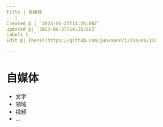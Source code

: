 ```yaml
---
Title | 自媒体
-- | --
Created @ | `2023-06-27T14:25:00Z`
Updated @| `2023-06-27T14:25:00Z`
Labels | ``
Edit @| [here](https://github.com/junxnone/i/issues/11)

---
```

# 自媒体
- 文字
- 领域
- 视频
- ...
